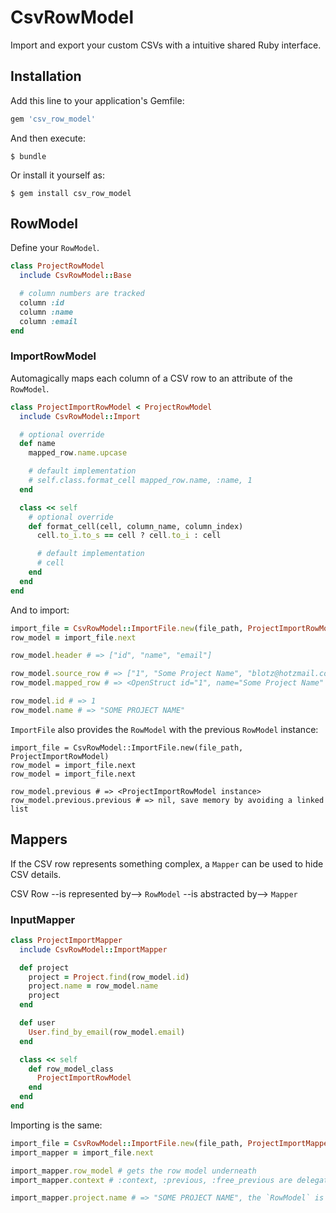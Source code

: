 # CsvRowModel

Import and export your custom CSVs with a intuitive shared Ruby interface.

## Installation

Add this line to your application's Gemfile:

```ruby
gem 'csv_row_model'
```

And then execute:

    $ bundle

Or install it yourself as:

    $ gem install csv_row_model

## RowModel

Define your `RowModel`.
```ruby
class ProjectRowModel
  include CsvRowModel::Base

  # column numbers are tracked
  column :id
  column :name
  column :email
end
```

### ImportRowModel

Automagically maps each column of a CSV row to an attribute of the `RowModel`.
```ruby
class ProjectImportRowModel < ProjectRowModel
  include CsvRowModel::Import

  # optional override
  def name
    mapped_row.name.upcase

    # default implementation
    # self.class.format_cell mapped_row.name, :name, 1
  end

  class << self
    # optional override
    def format_cell(cell, column_name, column_index)
      cell.to_i.to_s == cell ? cell.to_i : cell

      # default implementation
      # cell
    end
  end
end
```

And to import:
```ruby
import_file = CsvRowModel::ImportFile.new(file_path, ProjectImportRowModel)
row_model = import_file.next

row_model.header # => ["id", "name", "email"]

row_model.source_row # => ["1", "Some Project Name", "blotz@hotzmail.com"]
row_model.mapped_row # => <OpenStruct id="1", name="Some Project Name" email="blotz@hotzmail.com">

row_model.id # => 1
row_model.name # => "SOME PROJECT NAME"
```

`ImportFile` also provides the `RowModel` with the previous `RowModel` instance:
```
import_file = CsvRowModel::ImportFile.new(file_path, ProjectImportRowModel)
row_model = import_file.next
row_model = import_file.next

row_model.previous # => <ProjectImportRowModel instance>
row_model.previous.previous # => nil, save memory by avoiding a linked list
```

## Mappers

If the CSV row represents something complex, a `Mapper` can be used to hide CSV details.

CSV Row --is represented by--> `RowModel` --is abstracted by--> `Mapper`

### InputMapper
```ruby
class ProjectImportMapper
  include CsvRowModel::ImportMapper

  def project
    project = Project.find(row_model.id)
    project.name = row_model.name
    project
  end

  def user
    User.find_by_email(row_model.email)
  end

  class << self
    def row_model_class
      ProjectImportRowModel
    end
  end
end
```

Importing is the same:
```ruby
import_file = CsvRowModel::ImportFile.new(file_path, ProjectImportMapper)
import_mapper = import_file.next

import_mapper.row_model # gets the row model underneath
import_mapper.context # :context, :previous, :free_previous are delegated to row_model for convenience

import_mapper.project.name # => "SOME PROJECT NAME", the `RowModel` is still working underneath
```